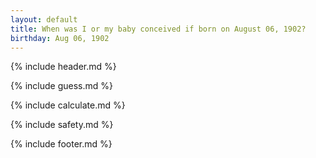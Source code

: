 ```yaml
---
layout: default
title: When was I or my baby conceived if born on August 06, 1902?
birthday: Aug 06, 1902
---
```


{% include header.md %}

{% include guess.md %}

{% include calculate.md %}

{% include safety.md %}

{% include footer.md %}



